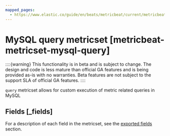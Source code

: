 ```yaml
---
mapped_pages:
  - https://www.elastic.co/guide/en/beats/metricbeat/current/metricbeat-metricset-mysql-query.html
---
```


<!-- This file is generated! See scripts/mage/docs_collector.go -->

# MySQL query metricset [metricbeat-metricset-mysql-query]

::::{warning}
This functionality is in beta and is subject to change. The design and code is less mature than official GA features and is being provided as-is with no warranties. Beta features are not subject to the support SLA of official GA features.
::::


`query` metricset allows for custom execution of metric related queries in MySQL

## Fields [_fields]

For a description of each field in the metricset, see the [exported fields](/reference/metricbeat/exported-fields-mysql.md) section.

